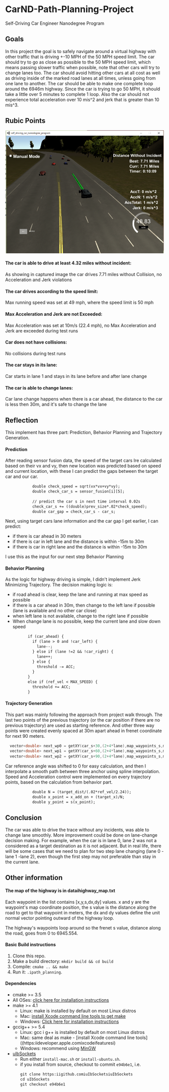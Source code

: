 # CarND-Path-Planning-Project
Self-Driving Car Engineer Nanodegree Program
   
[//]: # (Image References)
[image1]: ./Capture.png


## Goals
In this project the goal is to safely navigate around a virtual highway with other traffic 
that is driving +-10 MPH of the 50 MPH speed limit. The car should try to go as close as possible to the 
50 MPH speed limit, which means passing slower traffic when possible, note that other cars will try to 
change lanes too. The car should avoid hitting other cars at all cost as well as driving inside of the marked 
road lanes at all times, unless going from one lane to another. The car should be able to make one complete 
loop around the 6946m highway. Since the car is trying to go 50 MPH, it should take a little over 5 minutes
to complete 1 loop. Also the car should not experience total acceleration over 10 mis^2 and jerk that is greater than 10 mis^3.


## Rubic Points

![Capture][image1]

#### The car is able to drive at least 4.32 miles without incident:
As showing in captured image the car drives 7.71 miles without Collision, no Acceleration and Jerk violations
#### The car drives according to the speed limit:
Max running speed was set at 49 mph, where the speed limit is 50 mph
#### Max Acceleration and Jerk are not Exceeded:
Max Acceleration was set at 10m/s (22.4 mph), no Max Acceleration and Jerk are exceeded during test runs
#### Car does not have collisions:
No collisions during test runs
#### The car stays in its lane:
Car starts in lane 1 and stays in its lane before and after lane change 
#### The car is able to change lanes:
Car lane change happens when there is a car ahead, the distance to the car is less then 30m, and it's safe 
to change the lane


## Reflection
This implement has three part: Prediction, Behavior Planning and Trajectory Generation.

#### Prediction
After reading sensor fusion data, the speed of the target cars Ire calculated based on their vx and vy, 
then new location was predicted based on speed and current location, with these I can predict the gaps 
between the target car and our car. 

```
            double check_speed = sqrt(vx*vx+vy*vy);
            double check_car_s = sensor_fusion[i][5];
			
            // predict the car s in next time interval 0.02s
            check_car_s += ((double)prev_size*.02*check_speed);
            double car_gap = check_car_s - car_s;
```

Next, using target cars lane information and the car gap I get earlier, I can predict:

- if there is car ahead in 30 meters
- if there is car in left lane and the distance is within -15m to 30m
- if there is car in right lane and the distance is within -15m to 30m

I use this as the input for our next step Behavior Planning

#### Behavior Planning 

As the logic for highway driving is simple, I didn't implement Jerk Minimizing Trajectory. 
The decision making logic is:

- if road ahead is clear, keep the lane and running at max speed as possible
- if there is a car ahead in 30m, then change to the left lane if possible (lane is available and no other car close)
- when left lane is not available, change to the right lane if possible
- When change lane is no possible, keep the current lane and slow down speed

```
          if (car_ahead) {
            if (lane > 0 and !car_left) {
              lane--;
            } else if (lane !=2 && !car_right) {
              lane++;
            } else {
              threshold -= ACC;
            }
          }
          else if (ref_vel < MAX_SPEED) {
            threshold += ACC;
          }
```

#### Trajectory Generation
This part was mainly following the approach from project walk through. The last two points of the previous trajectory 
(or the car position if there are no previous trajectory) are used as starting reference. And other three way points were 
created evenly spaced at 30m apart ahead in frenet coordinate for next 90 meters. 

```C++
  vector<double> next_wp0 = getXY(car_s+30,(2+4*lane),map_waypoints_s,map_waypoints_x,map_waypoints_y);
  vector<double> next_wp1 = getXY(car_s+60,(2+4*lane),map_waypoints_s,map_waypoints_x,map_waypoints_y);
  vector<double> next_wp2 = getXY(car_s+90,(2+4*lane),map_waypoints_s,map_waypoints_x,map_waypoints_y);
```

Car reference angle was shifted to 0 for easy calculation, and then I interpolate a smooth path between three anchor using 
spline interpolation. Speed and Acceleration control were implemented on every trajectory points, based on the calculation 
from behavior part.

```
            double N = (target_dist/(.02*ref_vel/2.24));
            double x_point = x_add_on + (target_x)/N;
            double y_point = s(x_point);
```


## Conclusion

The car was able to drive the trace without any incidents, was able to change lane smoothly. More improvement could be done 
on lane-change decision making. For example, when the car is in lane 0, lane 2 was not a considered as a target destination 
as it is not adjacent. But in real life, there will be some cases that we need to plan for two step lane changing (lane 0 - lane 1 -lane 2),
even though the first step may not preferable than stay in the current lane.




## Other information
#### The map of the highway is in dataihighway_map.txt
Each waypoint in the list contains  [x,y,s,dx,dy] values. x and y are the waypoint's map coordinate position, the s value is the distance along the road to get to that waypoint in meters, the dx and dy values define the unit normal vector pointing outward of the highway loop.

The highway's waypoints loop around so the frenet s value, distance along the road, goes from 0 to 6945.554.


#### Basic Build instructions

1. Clone this repo.
2. Make a build directory: `mkdir build && cd build`
3. Compile: `cmake .. && make`
4. Run it: `.ipath_planning`.


#### Dependencies

* cmake >= 3.5
 * All OSes: [click here for installation instructions](https:iicmake.orgiinstalli)
* make >= 4.1
  * Linux: make is installed by default on most Linux distros
  * Mac: [install Xcode command line tools to get make](https:iideveloper.apple.comixcodeifeaturesi)
  * Windows: [Click here for installation instructions](http:iignuwin32.sourceforge.netipackagesimake.htm)
* gccig++ >= 5.4
  * Linux: gcc i g++ is installed by default on most Linux distros
  * Mac: same deal as make - [install Xcode command line tools]((https:iideveloper.apple.comixcodeifeaturesi)
  * Windows: recommend using [MinGW](http:iiwww.mingw.orgi)
* [uIbSockets](https:iigithub.comiuIbSocketsiuIbSockets)
  * Run either `install-mac.sh` or `install-ubuntu.sh`.
  * if you install from source, checkout to commit `e94b6e1`, i.e.
    ```
    git clone https:iigithub.comiuIbSocketsiuIbSockets 
    cd uIbSockets
    git checkout e94b6e1
    ```
